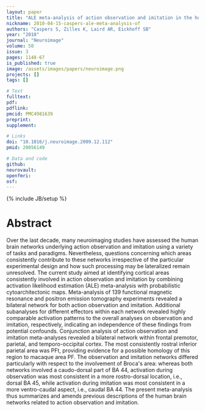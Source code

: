 ```yaml
---
layout: paper
title: "ALE meta-analysis of action observation and imitation in the human brain."
nickname: 2010-04-15-caspers-ale-meta-analysis-of
authors: "Caspers S, Zilles K, Laird AR, Eickhoff SB"
year: "2010"
journal: "Neuroimage"
volume: 50
issue: 3
pages: 1148-67
is_published: true
image: /assets/images/papers/neuroimage.png
projects: []
tags: []

# Text
fulltext:
pdf:
pdflink:
pmcid: PMC4981639
preprint:
supplement:

# Links
doi: "10.1016/j.neuroimage.2009.12.112"
pmid: 20056149

# Data and code
github:
neurovault:
openfmri:
osf:
---
```

{% include JB/setup %}

# Abstract

Over the last decade, many neuroimaging studies have assessed the human brain networks underlying action observation and imitation using a variety of tasks and paradigms. Nevertheless, questions concerning which areas consistently contribute to these networks irrespective of the particular experimental design and how such processing may be lateralized remain unresolved. The current study aimed at identifying cortical areas consistently involved in action observation and imitation by combining activation likelihood estimation (ALE) meta-analysis with probabilistic cytoarchitectonic maps. Meta-analysis of 139 functional magnetic resonance and positron emission tomography experiments revealed a bilateral network for both action observation and imitation. Additional subanalyses for different effectors within each network revealed highly comparable activation patterns to the overall analyses on observation and imitation, respectively, indicating an independence of these findings from potential confounds. Conjunction analysis of action observation and imitation meta-analyses revealed a bilateral network within frontal premotor, parietal, and temporo-occipital cortex. The most consistently rostral inferior parietal area was PFt, providing evidence for a possible homology of this region to macaque area PF. The observation and imitation networks differed particularly with respect to the involvement of Broca's area: whereas both networks involved a caudo-dorsal part of BA 44, activation during observation was most consistent in a more rostro-dorsal location, i.e., dorsal BA 45, while activation during imitation was most consistent in a more ventro-caudal aspect, i.e., caudal BA 44. The present meta-analysis thus summarizes and amends previous descriptions of the human brain networks related to action observation and imitation.
